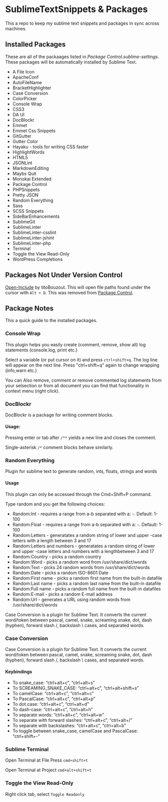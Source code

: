 # SublimeTextSnippets & Packages
This a repo to keep my sublime text snippets and packages in sync across machines.

## Installed Packages

These are all of the packaages listed in _Package Control.sublime-settings_. These packages will be automatically installed by Sublime Text.

* A File Icon
* ApacheConf
* AutoFileName
* BracketHighlighter
* Case Conversion
* ColorPicker
* Console Wrap
* CSS3
* DA UI
* DocBlockr
* Emmet
* Emmet Css Snippets
* GitGutter
* Gutter Color
* Hayaku - tools for writing CSS faster
* HighlightWords
* HTML5
* JSONLint
* MarkdownEditing
* Maybs Quit
* Monokai Extended
* Package Control
* PHPSnippets
* Pretty JSON
* Random Everything
* Sass
* SCSS Snippets
* SideBarEnhancements
* SublimeGit
* SublimeLinter
* SublimeLinter-csslint
* SublimeLinter-jshint
* SublimeLinter-php
* Terminal
* Toggle the View Read-Only
* WordPress Completions

## Packages Not Under Version Control

[Open-Include](https://github.com/titoBouzout/Open-Include) by titoBouzout. This will open file paths found under the cursor with `Alt + D`. This was removed from [Package Control](https://packagecontrol.io/packages/Open-Include).

## Package Notes
This a quick guide to the installed packages.

### Console Wrap
This plugin helps you easily create (comment, remove, show all) log statements (console.log, print etc.)

Select a variable (or put cursor on it) and press `ctrl+shift+q`. The log line will appear on the next line. Press "ctrl+shift+q" again to change wrapping (info,warn etc.)

You can Also remove, comment or remove commented log statements from your selsection or from all document you can find that functionality in context menu (right click).

### DocBlockr
DocBlockr is a package for writing comment blocks.

#### Usage:
Pressing enter or tab after `/**` yields a new line and closes the comment.

Single-asterisk `/*` comment blocks behave similarly.

### Random Everything
Plugin for sublime text to generate random, ints, floats, strings and words

#### Usage
This plugin can only be accessed through the Cmd+Shift+P command.

Type random and you get the following choices:

* Random:Int - requires a range from a-b separated with a: -. Default: 1-100
* Random:Float - requires a range from a-b separated with a: -. Default: 1-100
* Random:Letters - generatates a random string of lower and upper -case letters with a length between 3 and 17
* Random:Letters and numbers - generatates a random string of lower and upper -case letters and numbers with a lengthbetween 3 and 17
* Random:Country - picks a random country
* Random:Word - picks a random word from /usr/share/dict/words
* Random:Text - picks 24 random words from /usr/share/dict/words
* Random:Date - picks a random ISO-8601 Date
* Random:First name - picks a random first name from the built-in datafile
* Random:Last name - picks a random last name from the built-in datafile
* Random:Full name - picks a random full name from the built-in datafiles
* Random:E-mail - picks a random E-mail address
* Random:Url - generates a URL using random words from /usr/share/dict/words

Case Conversion is a plugin for Sublime Text. It converts the current word/token between pascal, camel, snake, screaming snake, dot, dash (hyphen), forward slash /, backslash \ cases, and separated words.

### Case Conversion
Case Conversion is a plugin for Sublime Text. It converts the current word/token between pascal, camel, snake, screaming snake, dot, dash (hyphen), forward slash /, backslash \ cases, and separated words.

#### Keybindings
* To snake_case: “ctrl+alt+c”, “ctrl+alt+s”
* To SCREAMING_SNAKE_CASE: “ctrl+alt+c”, “ctrl+alt+shift+s”
* To camelCase: “ctrl+alt+c”, “ctrl+alt+c”
* To PascalCase: “ctrl+alt+c”, “ctrl+alt+p”
* To dot.case: “ctrl+alt+c”, “ctrl+alt+d”
* To dash-case: “ctrl+alt+c”, “ctrl+alt+h”
* To separate words: “ctrl+alt+c”, “ctrl+alt+w”
* To separate with forward slashes: “ctrl+alt+c”, “ctrl+alt+/”
* To separate with backslashes: “ctrl+alt+c”, “ctrl+alt+b”
* To toggle between snake_case, camelCase and PascalCase: “ctrl+shift+-”

### Sublime Terminal
Open Terminal at File Press `cmd+shift+t`

Open Terminal at Project `cmd+alt+shift+t`

### Toggle the View Read-Only
Right click tab, select `Toggle Readonly`

